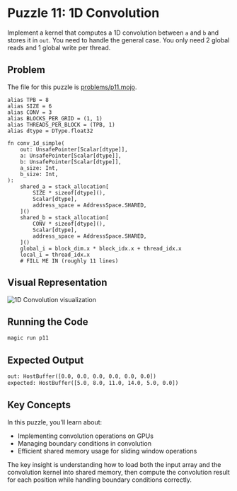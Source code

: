 # Puzzle 11: 1D Convolution

Implement a kernel that computes a 1D convolution between `a` and `b` and stores it in `out`.
You need to handle the general case. You only need 2 global reads and 1 global write per thread.

## Problem

The file for this puzzle is [problems/p11.mojo](../problems/p11.mojo).

```mojo
alias TPB = 8
alias SIZE = 6
alias CONV = 3
alias BLOCKS_PER_GRID = (1, 1)
alias THREADS_PER_BLOCK = (TPB, 1)
alias dtype = DType.float32

fn conv_1d_simple(
    out: UnsafePointer[Scalar[dtype]],
    a: UnsafePointer[Scalar[dtype]],
    b: UnsafePointer[Scalar[dtype]],
    a_size: Int,
    b_size: Int,
):
    shared_a = stack_allocation[
        SIZE * sizeof[dtype](),
        Scalar[dtype],
        address_space = AddressSpace.SHARED,
    ]()
    shared_b = stack_allocation[
        CONV * sizeof[dtype](),
        Scalar[dtype],
        address_space = AddressSpace.SHARED,
    ]()
    global_i = block_dim.x * block_idx.x + thread_idx.x
    local_i = thread_idx.x
    # FILL ME IN (roughly 11 lines)
```

## Visual Representation

![1D Convolution visualization](https://raw.githubusercontent.com/srush/GPU-Puzzles/main/GPU_puzzlers_files/GPU_puzzlers_50_1.svg)

## Running the Code

```bash
magic run p11
```

## Expected Output

```txt
out: HostBuffer([0.0, 0.0, 0.0, 0.0, 0.0, 0.0])
expected: HostBuffer([5.0, 8.0, 11.0, 14.0, 5.0, 0.0])
```

## Key Concepts

In this puzzle, you'll learn about:
- Implementing convolution operations on GPUs
- Managing boundary conditions in convolution
- Efficient shared memory usage for sliding window operations

The key insight is understanding how to load both the input array and the convolution kernel into shared memory, then compute the convolution result for each position while handling boundary conditions correctly.
